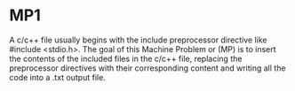# MP1

A c/c++ file usually begins with the include preprocessor directive like #include <stdio.h>. The goal of this Machine Problem or (MP) is to 
insert the contents of the included files in the c/c++ file, replacing the preprocessor directives with their corresponding content and writing 
all the code into a .txt output file.
